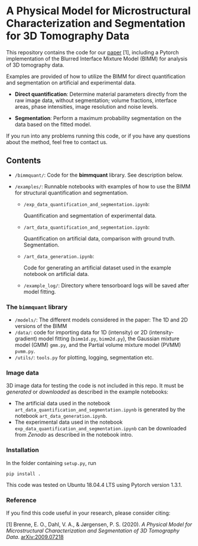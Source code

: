 # A Physical Model for Microstructural Characterization and Segmentation for 3D Tomography Data

This repository contains the code for our [paper](http://arxiv.org/abs/2009.07218) [1], including a Pytorch implementation of the Blurred Interface Mixture Model (BIMM) for analysis of 3D tomography data.

Examples are provided of how to utilize the BIMM for direct quantification and segmentation on artificial and experimental data.

* **Direct quantification**: Determine material parameters directly from the raw image data, without segmentation; volume fractions, interface areas, phase intensities, image resolution and noise levels.

* **Segmentation**: Perform a maximum probability segmentation on the data based on the fitted model.

If you run into any problems running this code, or if you have any questions about the method, feel free to contact us.

## Contents

* `/bimmquant/`: Code for the **bimmquant** library. See description below.
* `/examples/`: Runnable notebooks with examples of how to use the BIMM for structural quantification and segmentation.

    * `/exp_data_quantification_and_segmentation.ipynb`:

      Quantification and segmentation of experimental data.

    * `/art_data_quantification_and_segmentation.ipynb`:

      Quantification on artificial data, comparison with ground truth. Segmentation.

    * `/art_data_generation.ipynb`:

      Code for generating an artificial dataset used in the example notebook on artificial data.

    * `/example_log/`: Directory where tensorboard logs will be saved after model fitting.

### The `bimmquant` library

* `/models/`: The different models considered in the paper: The 1D and 2D versions of the BIMM
* `/data/`: code for importing data for 1D (intensity) or 2D (intensity-gradient) model fitting (`bimm1d.py`, `bimm2d.py`), the Gaussian mixture model (GMM) `gmm.py`, and the Partial volume mixture model (PVMM) `pvmm.py`.
* `/utils/`: `tools.py` for plotting, logging, segmentation etc.

### Image data

3D image data for testing the code is not included in this repo. It must be *generated* or *downloaded* as described in the example notebooks:

- The artificial data used in the notebook `art_data_quantification_and_segmentation.ipynb` is generated by the notebook `art_data_generation.ipynb`. 
- The experimental data used in the notebook `exp_data_quantification_and_segmentation.ipynb` can be downloaded from *Zenodo* as described in the notebook intro.


### Installation
In the folder containing `setup.py`, run

    pip install .


This code was tested on Ubuntu 18.04.4 LTS using Pytorch version 1.3.1.


### Reference

If you find this code useful in your research, please consider citing:

[1] Brenne, E. O., Dahl, V. A., & Jørgensen, P. S. (2020). *A Physical Model for Microstructural Characterization and Segmentation of 3D Tomography Data*. [arXiv:2009.07218](http://arxiv.org/abs/2009.0n7218)

